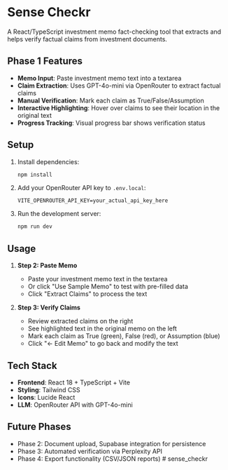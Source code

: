 # Sense Checkr

A React/TypeScript investment memo fact-checking tool that extracts and helps verify factual claims from investment documents.

## Phase 1 Features

- **Memo Input**: Paste investment memo text into a textarea
- **Claim Extraction**: Uses GPT-4o-mini via OpenRouter to extract factual claims
- **Manual Verification**: Mark each claim as True/False/Assumption
- **Interactive Highlighting**: Hover over claims to see their location in the original text
- **Progress Tracking**: Visual progress bar shows verification status

## Setup

1. Install dependencies:
   ```bash
   npm install
   ```

2. Add your OpenRouter API key to `.env.local`:
   ```
   VITE_OPENROUTER_API_KEY=your_actual_api_key_here
   ```

3. Run the development server:
   ```bash
   npm run dev
   ```

## Usage

1. **Step 2: Paste Memo**
   - Paste your investment memo text in the textarea
   - Or click "Use Sample Memo" to test with pre-filled data
   - Click "Extract Claims" to process the text

2. **Step 3: Verify Claims**
   - Review extracted claims on the right
   - See highlighted text in the original memo on the left
   - Mark each claim as True (green), False (red), or Assumption (blue)
   - Click "← Edit Memo" to go back and modify the text

## Tech Stack

- **Frontend**: React 18 + TypeScript + Vite
- **Styling**: Tailwind CSS
- **Icons**: Lucide React
- **LLM**: OpenRouter API with GPT-4o-mini

## Future Phases

- Phase 2: Document upload, Supabase integration for persistence
- Phase 3: Automated verification via Perplexity API
- Phase 4: Export functionality (CSV/JSON reports)
#   s e n s e _ c h e c k r  
 